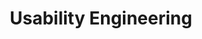---
title: Usability Engineering
number: IST 413
academic-home: IST
course-type: [Additional]
description:  
bulletin-link: https://bulletins.psu.edu/search/?search=%22ist+413%22
pathway-list: [Interactive Media Developer]
---